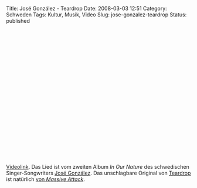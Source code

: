 Title: José González - Teardrop
Date: 2008-03-03 12:51
Category: Schweden
Tags: Kultur, Musik, Video
Slug: jose-gonzalez-teardrop
Status: published

<p>
<object width="425" height="355">
<param name="movie" value="http://www.youtube.com/v/9B-h1EEsKDA"></param><param name="wmode" value="transparent"></param>
<embed src="http://www.youtube.com/v/9B-h1EEsKDA" type="application/x-shockwave-flash" wmode="transparent" width="425" height="355">
</embed>
</object>
  
[Videolink](http://youtube.com/watch?v=9B-h1EEsKDA). Das Lied ist vom
zweiten Album *In Our Nature* des schwedischen Singer-Songwriters [José
González](http://de.wikipedia.org/wiki/Jos%C3%A9_Gonz%C3%A1lez). Das
unschlagbare Original von
[Teardrop](http://en.wikipedia.org/wiki/Teardrop_%28song%29) ist
natürlich [von *Massive
Attack*](http://youtube.com/watch?v=fG8eQBSp9Ao).
</p>


